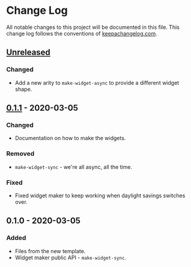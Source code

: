 # Change Log
All notable changes to this project will be documented in this file. This change log follows the conventions of [keepachangelog.com](http://keepachangelog.com/).

## [Unreleased]
### Changed
- Add a new arity to `make-widget-async` to provide a different widget shape.

## [0.1.1] - 2020-03-05
### Changed
- Documentation on how to make the widgets.

### Removed
- `make-widget-sync` - we're all async, all the time.

### Fixed
- Fixed widget maker to keep working when daylight savings switches over.

## 0.1.0 - 2020-03-05
### Added
- Files from the new template.
- Widget maker public API - `make-widget-sync`.

[Unreleased]: https://github.com/your-name/yaml2edn/compare/0.1.1...HEAD
[0.1.1]: https://github.com/your-name/yaml2edn/compare/0.1.0...0.1.1
